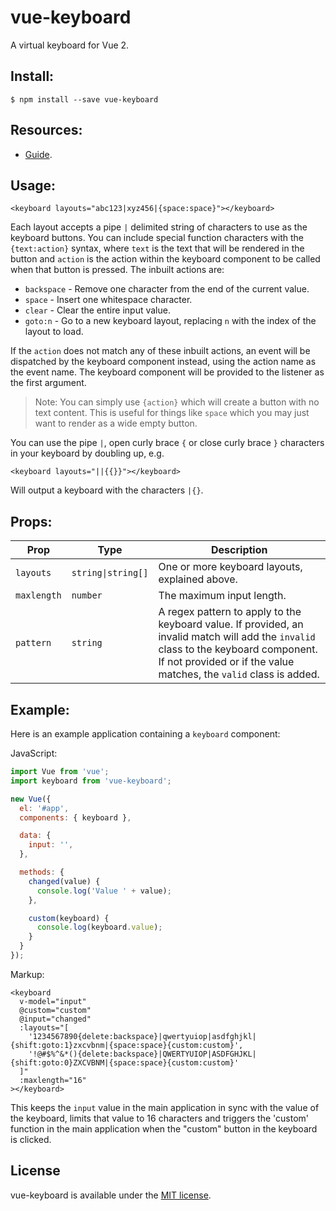 # vue-keyboard

A virtual keyboard for Vue 2.

## Install:

```
$ npm install --save vue-keyboard
```

## Resources:

* [Guide](https://martywallace.com/guides/vue-keyboard-usage-guide).

## Usage:

``` vue
<keyboard layouts="abc123|xyz456|{space:space}"></keyboard>
```

Each layout accepts a pipe `|` delimited string of characters to use as the keyboard buttons. You can include special function characters with the `{text:action}` syntax, where `text` is the text that will be rendered in the button and `action` is the action within the keyboard component to be called when that button is pressed. The inbuilt actions are:

* `backspace` - Remove one character from the end of the current value.
* `space` - Insert one whitespace character.
* `clear` - Clear the entire input value.
* `goto:n` - Go to a new keyboard layout, replacing `n` with the index of the layout to load.

If the `action` does not match any of these inbuilt actions, an event will be dispatched by the keyboard component instead, using the action name as the event name. The keyboard component will be provided to the listener as the first argument.

> Note: You can simply use `{action}` which will create a button with no text content. This is useful for things like `space` which you may just want to render as a wide empty button.

You can use the pipe `|`, open curly brace `{` or close curly brace `}` characters in your keyboard by doubling up, e.g.

``` vue
<keyboard layouts="||{{}}"></keyboard>
```

Will output a keyboard with the characters `|{}`.

## Props:

<table>
  <thead>
    <tr>
      <th>Prop</th>
      <th>Type</th>
      <th>Description</th>
    </tr>
  </thead>
  <tbody>
    <tr>
      <td><code>layouts</code></td>
      <td><code>string|string[]</code></td>
      <td>One or more keyboard layouts, explained above.</td>
    </tr>
    <tr>
      <td><code>maxlength</code></td>
      <td><code>number</code></td>
      <td>The maximum input length.</td>
    </tr>
    <tr>
      <td><code>pattern</code></td>
      <td><code>string</code></td>
      <td>A regex pattern to apply to the keyboard value. If provided, an invalid match will add the <code>invalid</code> class to the keyboard component. If not provided or if the value matches, the <code>valid</code> class is added.</td>
    </tr>
  </tbody>
</table>


## Example:

Here is an example application containing a `keyboard` component:

JavaScript:

``` javascript
import Vue from 'vue';
import keyboard from 'vue-keyboard';

new Vue({
  el: '#app',
  components: { keyboard },

  data: {
    input: '',
  },

  methods: {
    changed(value) {
      console.log('Value ' + value);
    },

    custom(keyboard) {
      console.log(keyboard.value);
    }
  }
});
```

Markup:

``` vue
<keyboard
  v-model="input"
  @custom="custom"
  @input="changed"
  :layouts="[
    '1234567890{delete:backspace}|qwertyuiop|asdfghjkl|{shift:goto:1}zxcvbnm|{space:space}{custom:custom}',
    '!@#$%^&*(){delete:backspace}|QWERTYUIOP|ASDFGHJKL|{shift:goto:0}ZXCVBNM|{space:space}{custom:custom}'
  ]"
  :maxlength="16"
></keyboard>
```

This keeps the `input` value in the main application in sync with the value of the keyboard, limits that value to 16 characters and triggers the 'custom' function in the main application when the "custom" button in the keyboard is clicked.

## License
vue-keyboard is available under the [MIT license](https://tldrlegal.com/license/mit-license).